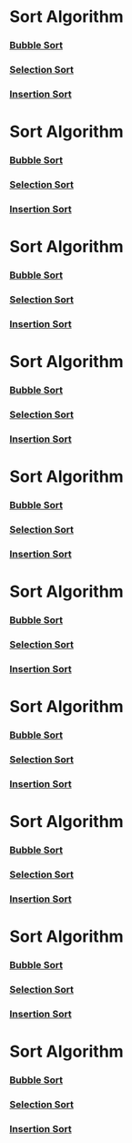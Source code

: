 # Sort Algorithm
### [Bubble Sort](https://github.com/AmanDhimanD/CPP/blob/main/Sort/BubbleSort.cpp)
### [Selection Sort](https://github.com/AmanDhimanD/CPP/blob/main/Sort/SelectionSort.cpp)
### [Insertion Sort](https://github.com/AmanDhimanD/CPP/blob/main/Sort/InsertionSort.cpp)


# Sort Algorithm
### [Bubble Sort](https://github.com/AmanDhimanD/CPP/blob/main/Sort/BubbleSort.cpp)
### [Selection Sort](https://github.com/AmanDhimanD/CPP/blob/main/Sort/SelectionSort.cpp)
### [Insertion Sort](https://github.com/AmanDhimanD/CPP/blob/main/Sort/InsertionSort.cpp)


# Sort Algorithm
### [Bubble Sort](https://github.com/AmanDhimanD/CPP/blob/main/Sort/BubbleSort.cpp)
### [Selection Sort](https://github.com/AmanDhimanD/CPP/blob/main/Sort/SelectionSort.cpp)
### [Insertion Sort](https://github.com/AmanDhimanD/CPP/blob/main/Sort/InsertionSort.cpp)

# Sort Algorithm
### [Bubble Sort](https://github.com/AmanDhimanD/CPP/blob/main/Sort/BubbleSort.cpp)
### [Selection Sort](https://github.com/AmanDhimanD/CPP/blob/main/Sort/SelectionSort.cpp)
### [Insertion Sort](https://github.com/AmanDhimanD/CPP/blob/main/Sort/InsertionSort.cpp)



# Sort Algorithm
### [Bubble Sort](https://github.com/AmanDhimanD/CPP/blob/main/Sort/BubbleSort.cpp)
### [Selection Sort](https://github.com/AmanDhimanD/CPP/blob/main/Sort/SelectionSort.cpp)
### [Insertion Sort](https://github.com/AmanDhimanD/CPP/blob/main/Sort/InsertionSort.cpp)
# Sort Algorithm
### [Bubble Sort](https://github.com/AmanDhimanD/CPP/blob/main/Sort/BubbleSort.cpp)
### [Selection Sort](https://github.com/AmanDhimanD/CPP/blob/main/Sort/SelectionSort.cpp)
### [Insertion Sort](https://github.com/AmanDhimanD/CPP/blob/main/Sort/InsertionSort.cpp)


# Sort Algorithm
### [Bubble Sort](https://github.com/AmanDhimanD/CPP/blob/main/Sort/BubbleSort.cpp)
### [Selection Sort](https://github.com/AmanDhimanD/CPP/blob/main/Sort/SelectionSort.cpp)
### [Insertion Sort](https://github.com/AmanDhimanD/CPP/blob/main/Sort/InsertionSort.cpp)


# Sort Algorithm
### [Bubble Sort](https://github.com/AmanDhimanD/CPP/blob/main/Sort/BubbleSort.cpp)
### [Selection Sort](https://github.com/AmanDhimanD/CPP/blob/main/Sort/SelectionSort.cpp)
### [Insertion Sort](https://github.com/AmanDhimanD/CPP/blob/main/Sort/InsertionSort.cpp)

# Sort Algorithm
### [Bubble Sort](https://github.com/AmanDhimanD/CPP/blob/main/Sort/BubbleSort.cpp)
### [Selection Sort](https://github.com/AmanDhimanD/CPP/blob/main/Sort/SelectionSort.cpp)
### [Insertion Sort](https://github.com/AmanDhimanD/CPP/blob/main/Sort/InsertionSort.cpp)



# Sort Algorithm
### [Bubble Sort](https://github.com/AmanDhimanD/CPP/blob/main/Sort/BubbleSort.cpp)
### [Selection Sort](https://github.com/AmanDhimanD/CPP/blob/main/Sort/SelectionSort.cpp)
### [Insertion Sort](https://github.com/AmanDhimanD/CPP/blob/main/Sort/InsertionSort.cpp)
